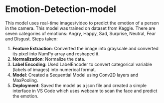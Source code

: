 # Emotion-Detection-model
This model uses real-time images/video to predict the emotion of a person in the camera. This model was trained on dataset from Kaggle. There are seven categories of emotions: Angry, Happy, Sad, Surprise, Neutral, Fear and Disgust.
Steps taken:
1. **Feature Extraction**: Converted the image into grayscale and converted its pixel into NumPy array and reshaped it.
2. **Normalization**: Normalize the data.
3. **Label Encoding**: Used LabelEncoder to convert categorical variable (labels of images) into numerical format.
4. **Model**: Created a Sequential Model using Conv2D layers and MaxPooling.
5. **Deployment**: Saved the model as a json file and created a simple interface in VS Code which uses webcam to scan the face and predict the emotion.
